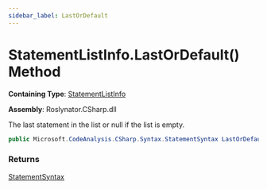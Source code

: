 ```yaml
---
sidebar_label: LastOrDefault
---
```


# StatementListInfo\.LastOrDefault\(\) Method

**Containing Type**: [StatementListInfo](../index.md)

**Assembly**: Roslynator\.CSharp\.dll

  
The last statement in the list or null if the list is empty\.

```csharp
public Microsoft.CodeAnalysis.CSharp.Syntax.StatementSyntax LastOrDefault()
```

### Returns

[StatementSyntax](https://docs.microsoft.com/en-us/dotnet/api/microsoft.codeanalysis.csharp.syntax.statementsyntax)

